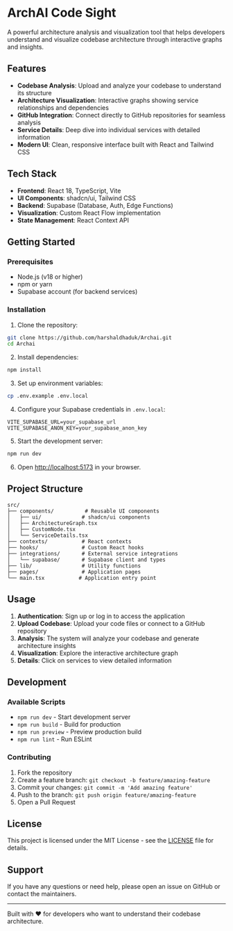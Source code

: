 # ArchAI Code Sight

A powerful architecture analysis and visualization tool that helps developers understand and visualize codebase architecture through interactive graphs and insights.

## Features

- **Codebase Analysis**: Upload and analyze your codebase to understand its structure
- **Architecture Visualization**: Interactive graphs showing service relationships and dependencies
- **GitHub Integration**: Connect directly to GitHub repositories for seamless analysis
- **Service Details**: Deep dive into individual services with detailed information
- **Modern UI**: Clean, responsive interface built with React and Tailwind CSS

## Tech Stack

- **Frontend**: React 18, TypeScript, Vite
- **UI Components**: shadcn/ui, Tailwind CSS
- **Backend**: Supabase (Database, Auth, Edge Functions)
- **Visualization**: Custom React Flow implementation
- **State Management**: React Context API

## Getting Started

### Prerequisites

- Node.js (v18 or higher)
- npm or yarn
- Supabase account (for backend services)

### Installation

1. Clone the repository:
```bash
git clone https://github.com/harshaldhaduk/Archai.git
cd Archai
```

2. Install dependencies:
```bash
npm install
```

3. Set up environment variables:
```bash
cp .env.example .env.local
```

4. Configure your Supabase credentials in `.env.local`:
```env
VITE_SUPABASE_URL=your_supabase_url
VITE_SUPABASE_ANON_KEY=your_supabase_anon_key
```

5. Start the development server:
```bash
npm run dev
```

6. Open [http://localhost:5173](http://localhost:5173) in your browser.

## Project Structure

```
src/
├── components/          # Reusable UI components
│   ├── ui/             # shadcn/ui components
│   ├── ArchitectureGraph.tsx
│   ├── CustomNode.tsx
│   └── ServiceDetails.tsx
├── contexts/           # React contexts
├── hooks/              # Custom React hooks
├── integrations/       # External service integrations
│   └── supabase/       # Supabase client and types
├── lib/                # Utility functions
├── pages/              # Application pages
└── main.tsx           # Application entry point
```

## Usage

1. **Authentication**: Sign up or log in to access the application
2. **Upload Codebase**: Upload your code files or connect to a GitHub repository
3. **Analysis**: The system will analyze your codebase and generate architecture insights
4. **Visualization**: Explore the interactive architecture graph
5. **Details**: Click on services to view detailed information

## Development

### Available Scripts

- `npm run dev` - Start development server
- `npm run build` - Build for production
- `npm run preview` - Preview production build
- `npm run lint` - Run ESLint

### Contributing

1. Fork the repository
2. Create a feature branch: `git checkout -b feature/amazing-feature`
3. Commit your changes: `git commit -m 'Add amazing feature'`
4. Push to the branch: `git push origin feature/amazing-feature`
5. Open a Pull Request

## License

This project is licensed under the MIT License - see the [LICENSE](LICENSE) file for details.

## Support

If you have any questions or need help, please open an issue on GitHub or contact the maintainers.

---

Built with ❤️ for developers who want to understand their codebase architecture.